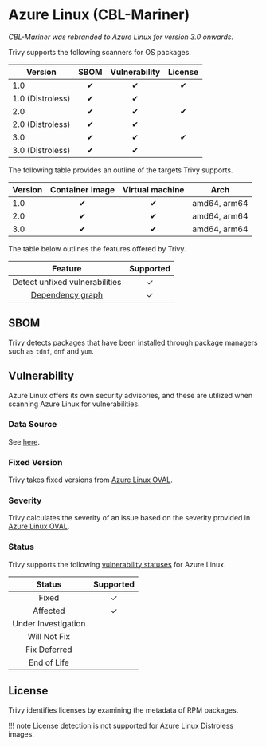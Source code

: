 # Azure Linux (CBL-Mariner)

*CBL-Mariner was rebranded to Azure Linux for version 3.0 onwards.*

Trivy supports the following scanners for OS packages.

| Version          | SBOM  | Vulnerability | License |
| ---------------- | :---: | :-----------: | :-----: |
| 1.0              |   ✔   |       ✔       |    ✔    |
| 1.0 (Distroless) |   ✔   |       ✔       |         |
| 2.0              |   ✔   |       ✔       |    ✔    |
| 2.0 (Distroless) |   ✔   |       ✔       |         |
| 3.0              |   ✔   |       ✔       |    ✔    |
| 3.0 (Distroless) |   ✔   |       ✔       |         |


The following table provides an outline of the targets Trivy supports.

| Version | Container image | Virtual machine |     Arch     |
| ------- | :-------------: | :-------------: | :----------: |
| 1.0     |        ✔        |        ✔        | amd64, arm64 |
| 2.0     |        ✔        |        ✔        | amd64, arm64 |
| 3.0     |        ✔        |        ✔        | amd64, arm64 |

The table below outlines the features offered by Trivy.

|               Feature                | Supported |
|:------------------------------------:|:---------:|
|    Detect unfixed vulnerabilities    |     ✓     |
| [Dependency graph][dependency-graph] |     ✓     |

## SBOM
Trivy detects packages that have been installed through package managers such as `tdnf`, `dnf` and `yum`.

## Vulnerability
Azure Linux offers its own security advisories, and these are utilized when scanning Azure Linux for vulnerabilities.

### Data Source
See [here](../../scanner/vulnerability.md#data-sources).

### Fixed Version
Trivy takes fixed versions from [Azure Linux OVAL][oval].

### Severity
Trivy calculates the severity of an issue based on the severity provided in [Azure Linux OVAL][oval].

### Status
Trivy supports the following [vulnerability statuses] for Azure Linux.

|       Status        | Supported |
| :-----------------: | :-------: |
|        Fixed        |     ✓     |
|      Affected       |     ✓     |
| Under Investigation |           |
|    Will Not Fix     |           |
|    Fix Deferred     |           |
|     End of Life     |           |


## License
Trivy identifies licenses by examining the metadata of RPM packages.

!!! note
    License detection is not supported for Azure Linux Distroless images.


[dependency-graph]: ../../configuration/reporting.md#show-origins-of-vulnerable-dependencies

[oval]: https://github.com/microsoft/AzureLinuxVulnerabilityData/

[vulnerability statuses]: ../../configuration/filtering.md#by-status
